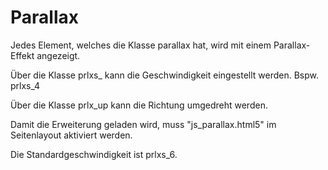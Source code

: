 # Parallax
Jedes Element, welches die Klasse parallax hat, wird mit einem Parallax-Effekt angezeigt.

Über die Klasse prlxs_ kann die Geschwindigkeit eingestellt werden. Bspw. prlxs_4

Über die Klasse prlx_up kann die Richtung umgedreht werden.

Damit die Erweiterung geladen wird, muss "js_parallax.html5" im Seitenlayout aktiviert werden.

Die Standardgeschwindigkeit ist prlxs_6.
